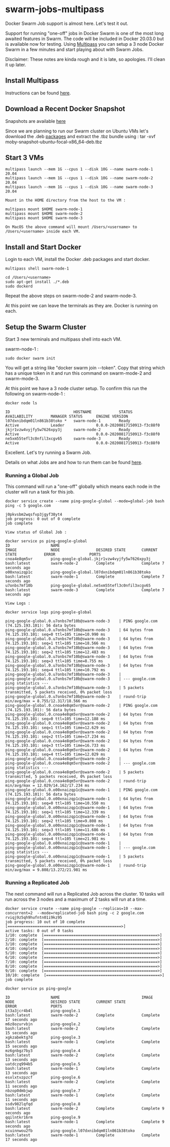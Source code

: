 # swarm-jobs-multipass
Docker Swarm Job support is almost here. Let's test it out.

Support for running "one-off" jobs in Docker Swarm is one of the most long awaited features in Swarm. The code will be included in Docker 20.03.0 but is available now for testing.  Using [Multipass](https://multipass.run) you can setup a 3 node Docker Swarm in a few minutes and start playing about with Swarm Jobs.

Disclaimer: These notes are kinda rough and it is late, so apologies.  I'll clean it up later.

## Install Multipass

Instructions can be found [here](https://multipass.run).

## Download a Recent Docker Snapshot

Snapshots are available [here](https://github.com/AkihiroSuda/moby-snapshot/releases)

Since we are planning to run our Swarm cluster on Ubuntu VMs let's download the .deb [packages](https://github.com/AkihiroSuda/moby-snapshot/releases/download/snapshot-20200818/moby-snapshot-ubuntu-focal-x86_64-deb.tbz) and extract the .tbz bundle using : tar -xvf moby-snapshot-ubuntu-focal-x86_64-deb.tbz

## Start 3 VMs

```shell
multipass launch --mem 1G --cpus 1 --disk 10G --name swarm-node-1 20.04
multipass launch --mem 1G --cpus 1 --disk 10G --name swarm-node-2 20.04
multipass launch --mem 1G --cpus 1 --disk 10G --name swarm-node-3 20.04

Mount in the HOME directory from the host to the VM :

multipass mount $HOME swarm-node-1
multipass mount $HOME swarm-node-2
multipass mount $HOME swarm-node-3

On MacOS the above command will mount /Users/<username> to /Users/<username> inside each VM.

```

## Install and Start Docker

Login to each VM, install the Docker .deb packages and start docker.

```shell
multipass shell swarm-node-1

cd /Users/<username>
sudo apt-get install ./*.deb
sudo dockerd
```

Repeat the above steps on swarm-node-2 and swarm-node-3.

At this point we can leave the terminals as they are. Docker is running on each.

## Setup the Swarm Cluster

Start 3 new terminals and multipass shell into each VM.

swarm-node-1 :
```
sudo docker swarm init
```
You will get a string like "docker swarm join --token". Copy that string which has a unique token in it and run this command on swarm-mode-2 and swarm-mode-3.

At this point we have a 3 node cluster setup. To confirm this run the following on swarm-node-1 :
```
docker node ls

ID                            HOSTNAME            STATUS              AVAILABILITY        MANAGER STATUS      ENGINE VERSION
l07dxnibdqm01ln861b38toko *   swarm-node-1        Ready               Active              Leader              0.0.0-20200817150913-f3c88f0
jkjr1vzw4vyjfy5w7626xpy3j     swarm-node-2        Ready               Active                                  0.0.0-20200817150913-f3c88f0
ne5xm55tefl3c0nfil3xcgv65     swarm-node-3        Ready               Active                                  0.0.0-20200817150913-f3c88f0
```

Excellent. Let's try running a Swarm Job.

Details on what Jobs are and how to run them can be found [here](https://github.com/dperny/cli/blob/9375644e34f6c991244323d708048ed2efb8d3ad/docs/reference/commandline/service_create.md#running-as-a-job).

### Running a Global Job

This command will run a "one-off" globally which means each node in the cluster will run a task for this job.
```
docker service create --name ping-google-global --mode=global-job bash ping -c 5 google.com

j0pkvsbm2wqsfvp3jgyf38yt4
job progress: 0 out of 0 complete 
job complete

View status of Global Job :

docker service ps ping-google-global
ID                  NAME                                           IMAGE               NODE                DESIRED STATE       CURRENT STATE            ERROR               PORTS
cnoa4e8qm5vr        ping-google-global.jkjr1vzw4vyjfy5w7626xpy3j   bash:latest         swarm-node-2        Complete            Complete 7 seconds ago                       
o00xnaizqp1c        ping-google-global.l07dxnibdqm01ln861b38toko   bash:latest         swarm-node-1        Complete            Complete 7 seconds ago                       
u7onbs7mf10b        ping-google-global.ne5xm55tefl3c0nfil3xcgv65   bash:latest         swarm-node-3        Complete            Complete 7 seconds ago               

View Logs :

docker service logs ping-google-global

ping-google-global.0.u7onbs7mf10b@swarm-node-3    | PING google.com (74.125.193.101): 56 data bytes
ping-google-global.0.u7onbs7mf10b@swarm-node-3    | 64 bytes from 74.125.193.101: seq=0 ttl=105 time=10.990 ms
ping-google-global.0.u7onbs7mf10b@swarm-node-3    | 64 bytes from 74.125.193.101: seq=1 ttl=105 time=18.566 ms
ping-google-global.0.u7onbs7mf10b@swarm-node-3    | 64 bytes from 74.125.193.101: seq=2 ttl=105 time=12.483 ms
ping-google-global.0.u7onbs7mf10b@swarm-node-3    | 64 bytes from 74.125.193.101: seq=3 ttl=105 time=8.755 ms
ping-google-global.0.u7onbs7mf10b@swarm-node-3    | 64 bytes from 74.125.193.101: seq=4 ttl=105 time=10.792 ms
ping-google-global.0.u7onbs7mf10b@swarm-node-3    | 
ping-google-global.0.u7onbs7mf10b@swarm-node-3    | --- google.com ping statistics ---
ping-google-global.0.u7onbs7mf10b@swarm-node-3    | 5 packets transmitted, 5 packets received, 0% packet loss
ping-google-global.0.u7onbs7mf10b@swarm-node-3    | round-trip min/avg/max = 8.755/12.317/18.566 ms
ping-google-global.0.cnoa4e8qm5vr@swarm-node-2    | PING google.com (74.125.193.101): 56 data bytes
ping-google-global.0.cnoa4e8qm5vr@swarm-node-2    | 64 bytes from 74.125.193.101: seq=0 ttl=105 time=12.188 ms
ping-google-global.0.cnoa4e8qm5vr@swarm-node-2    | 64 bytes from 74.125.193.101: seq=1 ttl=105 time=12.629 ms
ping-google-global.0.cnoa4e8qm5vr@swarm-node-2    | 64 bytes from 74.125.193.101: seq=2 ttl=105 time=17.234 ms
ping-google-global.0.cnoa4e8qm5vr@swarm-node-2    | 64 bytes from 74.125.193.101: seq=3 ttl=105 time=16.733 ms
ping-google-global.0.cnoa4e8qm5vr@swarm-node-2    | 64 bytes from 74.125.193.101: seq=4 ttl=105 time=12.029 ms
ping-google-global.0.cnoa4e8qm5vr@swarm-node-2    | 
ping-google-global.0.cnoa4e8qm5vr@swarm-node-2    | --- google.com ping statistics ---
ping-google-global.0.cnoa4e8qm5vr@swarm-node-2    | 5 packets transmitted, 5 packets received, 0% packet loss
ping-google-global.0.cnoa4e8qm5vr@swarm-node-2    | round-trip min/avg/max = 12.029/14.162/17.234 ms
ping-google-global.0.o00xnaizqp1c@swarm-node-1    | PING google.com (74.125.193.101): 56 data bytes
ping-google-global.0.o00xnaizqp1c@swarm-node-1    | 64 bytes from 74.125.193.101: seq=0 ttl=105 time=10.550 ms
ping-google-global.0.o00xnaizqp1c@swarm-node-1    | 64 bytes from 74.125.193.101: seq=1 ttl=105 time=12.339 ms
ping-google-global.0.o00xnaizqp1c@swarm-node-1    | 64 bytes from 74.125.193.101: seq=2 ttl=105 time=9.808 ms
ping-google-global.0.o00xnaizqp1c@swarm-node-1    | 64 bytes from 74.125.193.101: seq=3 ttl=105 time=11.686 ms
ping-google-global.0.o00xnaizqp1c@swarm-node-1    | 64 bytes from 74.125.193.101: seq=4 ttl=105 time=21.981 ms
ping-google-global.0.o00xnaizqp1c@swarm-node-1    | 
ping-google-global.0.o00xnaizqp1c@swarm-node-1    | --- google.com ping statistics ---
ping-google-global.0.o00xnaizqp1c@swarm-node-1    | 5 packets transmitted, 5 packets received, 0% packet loss
ping-google-global.0.o00xnaizqp1c@swarm-node-1    | round-trip min/avg/max = 9.808/13.272/21.981 ms

```

### Running a Replicated Job

The next command will run a Replicated Job across the cluster.  10 tasks will run across the 3 nodes and a maximum of 2 tasks will run at a time.

```
docker service create --name ping-google --replicas=10 --max-concurrent=2  --mode=replicated-job bash ping -c 2 google.com
rviqj9z5qh9hufntn01i9kz95
job progress: 10 out of 10 complete [==================================================>] 
active tasks: 0 out of 0 tasks 
1/10: complete  [==================================================>] 
2/10: complete  [==================================================>] 
3/10: complete  [==================================================>] 
4/10: complete  [==================================================>] 
5/10: complete  [==================================================>] 
6/10: complete  [==================================================>] 
7/10: complete  [==================================================>] 
8/10: complete  [==================================================>] 
9/10: complete  [==================================================>] 
10/10: complete  [==================================================>] 
job complete

docker service ps ping-google

ID                  NAME                                    IMAGE               NODE                DESIRED STATE       CURRENT STATE             ERROR               PORTS
it3a3jcr4b4l        ping-google.1                           bash:latest         swarm-node-2        Complete            Complete 17 seconds ago                       
m6z8ozurvbjn        ping-google.2                           bash:latest         swarm-node-2        Complete            Complete 15 seconds ago                       
xgkzabektg7d        ping-google.3                           bash:latest         swarm-node-1        Complete            Complete 15 seconds ago                       
mz6gnbgz7by3        ping-google.4                           bash:latest         swarm-node-2        Complete            Complete 13 seconds ago                       
uatdczq994b5        ping-google.5                           bash:latest         swarm-node-1        Complete            Complete 13 seconds ago                       
esxlxtvzpzcf        ping-google.6                           bash:latest         swarm-node-2        Complete            Complete 11 seconds ago                       
nbzop0dmbjwp        ping-google.7                           bash:latest         swarm-node-1        Complete            Complete 11 seconds ago                       
ssdv982lqfqd        ping-google.8                           bash:latest         swarm-node-2        Complete            Complete 9 seconds ago                        
qqilntkr16rm        ping-google.9                           bash:latest         swarm-node-1        Complete            Complete 9 seconds ago                        
xcuinnwou2fb        ping-google.l07dxnibdqm01ln861b38toko   bash:latest         swarm-node-1        Complete            Complete 17 seconds ago    
```
